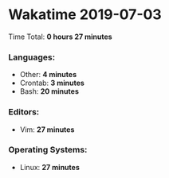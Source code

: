 # Wakatime 2019-07-03

Time Total: **0 hours 27 minutes**

### Languages:
- Other: **4 minutes** 
- Crontab: **3 minutes** 
- Bash: **20 minutes** 

### Editors:
- Vim: **27 minutes** 

### Operating Systems:
- Linux: **27 minutes** 

